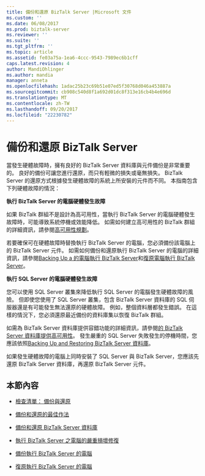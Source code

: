 ```yaml
---
title: 備份和還原 BizTalk Server |Microsoft 文件
ms.custom: ''
ms.date: 06/08/2017
ms.prod: biztalk-server
ms.reviewer: ''
ms.suite: ''
ms.tgt_pltfrm: ''
ms.topic: article
ms.assetid: fe03a75a-1ea6-4ccc-9543-7989ec6b1cff
caps.latest.revision: 4
author: MandiOhlinger
ms.author: mandia
manager: anneta
ms.openlocfilehash: 1adac25b23c69b51e07ed5f30768d046a453887a
ms.sourcegitcommit: cb908c540d8f1a692d01dc8f313e16cb4b4e696d
ms.translationtype: MT
ms.contentlocale: zh-TW
ms.lasthandoff: 09/20/2017
ms.locfileid: "22230782"
---
```

# <a name="backing-up-and-restoring-biztalk-server"></a>備份和還原 BizTalk Server
當發生硬體故障時，擁有良好的 BizTalk Server 資料庫與元件備份是非常重要的。 良好的備份可讓您進行還原，而只有輕微的損失或毫無損失。 BizTalk Server 的還原方式根據發生硬體故障的系統上所安裝的元件而不同。 本指南包含下列硬體故障的情況：  
  
 **執行 BizTalk Server 的電腦硬體發生故障**  
  
 如果 BizTalk 群組不是設計為高可用性，當執行 BizTalk Server 的電腦硬體發生故障時，可能導致系統停機或效能降低。 如需如何建立高可用性的 BizTalk 群組的詳細資訊，請參閱[高可用性規劃](../core/planning-for-high-availability3.md)。  
  
 若要確保可在硬體故障時替換執行 BizTalk Server 的電腦，您必須備份該電腦上的 BizTalk Server 元件。 如需如何備份和還原執行 BizTalk Server 的電腦的詳細資訊，請參閱[Backing Up a 的電腦執行 BizTalk Server](../core/backing-up-a-computer-running-biztalk-server.md)和[復原電腦執行 BizTalk Server](../core/recovering-a-computer-running-biztalk-server.md)。  
  
 **執行 SQL Server 的電腦硬體發生故障**  
  
 您可以使用 SQL Server 叢集來降低執行 SQL Server 的電腦發生硬體故障的風險。 但即使您使用了 SQL Server 叢集，包含 BizTalk Server 資料庫的 SQL 伺服器還是有可能發生無法還原的硬體故障。 例如，整個資料層都發生錯誤。 在這樣的情況下，您必須還原最近備份的資料庫集以恢復 BizTalk 群組。  
  
 如需為 BizTalk Server 資料庫提供容錯功能的詳細資訊，請參閱[的 BizTalk Server 資料庫提供高可用性](../core/providing-high-availability-for-biztalk-server-databases.md)。 發生嚴重的 SQL Server 失敗發生的停機時間，您應該依照[Backing Up and Restoring BizTalk Server 資料庫](../core/backing-up-and-restoring-the-biztalk-server-databases.md)。  
  
 如果發生硬體故障的電腦上同時安裝了 SQL Server 與 BizTalk Server，您應該先還原 BizTalk Server 資料庫，再還原 BizTalk Server 元件。  
  
## <a name="in-this-section"></a>本節內容  
  
-   [檢查清單： 備份與還原](../core/checklist-backup-and-restore.md)  
  
-   [備份和還原的最佳作法](../core/best-practices-for-backup-and-restore.md)  
  
-   [備份和還原 BizTalk Server 資料庫](../core/backing-up-and-restoring-the-biztalk-server-databases.md)  
  
-   [執行 BizTalk Server 之電腦的嚴重損壞修復](../core/disaster-recovery-for-computers-running-biztalk-server.md)  
  
-   [備份執行 BizTalk Server 的電腦](../core/backing-up-a-computer-running-biztalk-server.md)  
  
-   [復原執行 BizTalk Server 的電腦](../core/recovering-a-computer-running-biztalk-server.md)